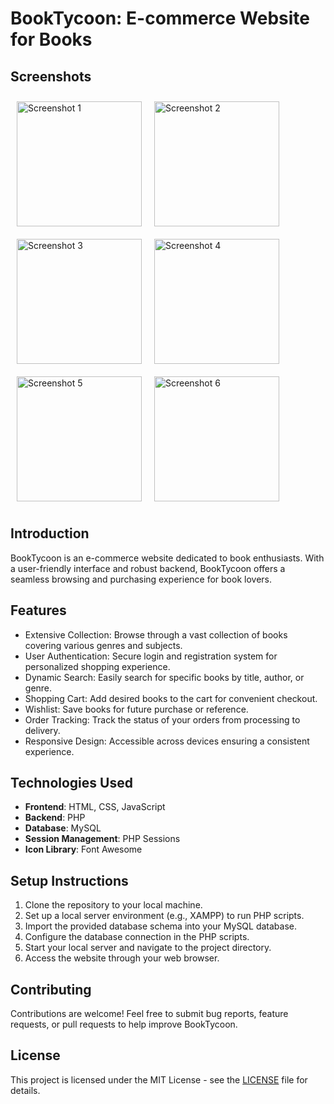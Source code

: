 # BookTycoon: E-commerce Website for Books

## Screenshots
<div style="display: flex; flex-wrap: wrap;">
    <img src="https://github.com/M9Usman/SuperTycoon/blob/main/assets/111625687/46b17ded-1b69-4040-aff9-6675435279e2.png" alt="Screenshot 1" style="width: 200px; margin: 10px;">
    <img src="https://github.com/M9Usman/SuperTycoon/blob/main/assets/111625687/d9dc66b6-3722-479c-990e-67e5fd34112e.png" alt="Screenshot 2" style="width: 200px; margin: 10px;">
    <img src="https://github.com/M9Usman/SuperTycoon/blob/main/assets/111625687/fb844760-ce5c-41da-9dcb-c78c427595df.png" alt="Screenshot 3" style="width: 200px; margin: 10px;">
    <img src="https://github.com/M9Usman/SuperTycoon/blob/main/assets/111625687/64159f40-3eab-44b6-b18c-1bdb06bd3f51.png" alt="Screenshot 4" style="width: 200px; margin: 10px;">
    <img src="https://github.com/M9Usman/SuperTycoon/blob/main/assets/111625687/52804f38-5bfd-4eac-9168-70380bcd4552.png" alt="Screenshot 5" style="width: 200px; margin: 10px;">
    <img src="https://github.com/M9Usman/SuperTycoon/blob/main/assets/111625687/9951482a-b97f-4426-bfae-ee0396fda1b0.png" alt="Screenshot 6" style="width: 200px; margin: 10px;">
</div>

## Introduction
BookTycoon is an e-commerce website dedicated to book enthusiasts. With a user-friendly interface and robust backend, BookTycoon offers a seamless browsing and purchasing experience for book lovers.

## Features
- Extensive Collection: Browse through a vast collection of books covering various genres and subjects.
- User Authentication: Secure login and registration system for personalized shopping experience.
- Dynamic Search: Easily search for specific books by title, author, or genre.
- Shopping Cart: Add desired books to the cart for convenient checkout.
- Wishlist: Save books for future purchase or reference.
- Order Tracking: Track the status of your orders from processing to delivery.
- Responsive Design: Accessible across devices ensuring a consistent experience.

## Technologies Used
- **Frontend**: HTML, CSS, JavaScript
- **Backend**: PHP
- **Database**: MySQL
- **Session Management**: PHP Sessions
- **Icon Library**: Font Awesome

## Setup Instructions
1. Clone the repository to your local machine.
2. Set up a local server environment (e.g., XAMPP) to run PHP scripts.
3. Import the provided database schema into your MySQL database.
4. Configure the database connection in the PHP scripts.
5. Start your local server and navigate to the project directory.
6. Access the website through your web browser.

## Contributing
Contributions are welcome! Feel free to submit bug reports, feature requests, or pull requests to help improve BookTycoon.

## License
This project is licensed under the MIT License - see the [LICENSE](LICENSE) file for details.
